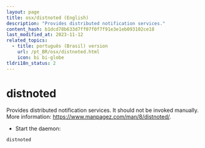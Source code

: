 ```yaml
---
layout: page
title: osx/distnoted (English)
description: "Provides distributed notification services."
content_hash: b1dcd78b633d7ff07f0f7f91e3e1eb093102ce18
last_modified_at: 2023-11-12
related_topics:
  - title: português (Brasil) version
    url: /pt_BR/osx/distnoted.html
    icon: bi bi-globe
tldri18n_status: 2
---
```

# distnoted

Provides distributed notification services.
It should not be invoked manually.
More information: <https://www.manpagez.com/man/8/distnoted/>.

- Start the daemon:

`distnoted`
